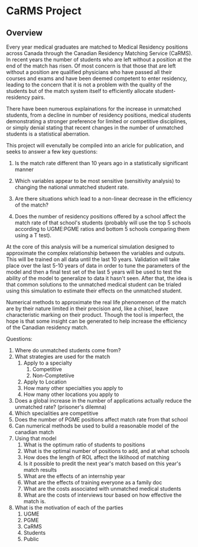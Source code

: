# CaRMS Project

## Overview

Every year medical graduates are matched to Medical Residency positions across Canada through the Canadian Residency Matching Service (CaRMS). In recent years the number of students who are left without a position at the end of the match has risen. Of most concern is that those that are left without a position are qualified physicians who have passed all their courses and exams and have been deemed competent to enter residency, leading to the concern that it is not a problem with the quality of the students but of the match system itself to efficiently allocate student-residency pairs.

There have been numerous explainations for the increase in unmatched students, from a decline in number of residency positions, medical students demonstrating a stronger preference for limited or competitive disciplines, or simply denial stating that recent changes in the number of unmatched students is a statistical aberration. 

This project will evenutally be compiled into an aricle for publication, and seeks to answer a few key questions:

1. Is the match rate different than 10 years ago in a statistically significant manner

3. Which variables appear to be most sensitive (sensitivity analysis) to changing the national unmatched student rate.

4. Are there situations which lead to a non-linear decrease in the efficiency of the match?

2. Does the number of residency positions offered by a school affect the match rate of that school's students (probably will use the top 5 schools according to UGME:PGME ratios and bottom 5 schools comparing them using a T test). 

At the core of this analysis will be a numerical simulation designed to approximate the complex relationship between the variables and outputs. This will be trained on all data until the last 10 years. Validation will take place over the last 5-10 years of data in order to tune the parameters of the model and then a final test set of the last 5 years will be used to test the ability of the model to generalize to data it hasn't seen. After that, the idea is that common solutions to the unmatched medical student can be trialed using this simulation to estimate their effects on the unmatched student.

Numerical methods to approximate the real life phenomenon of the match are by their nature limited in their precision and, like a chisel, leave characteristic marking on their product. Though the tool is imperfect, the hope is that some insight can be generated to help increase the efficiency of the Canadian residency match.



Questions:

1. Where do unmatched students come from?
2. What strategies are used for the match
    1. Apply to a specialty
        1. Competitive
        2. Non-Comptetiive
    2. Apply to Location
    3. How many other specialties you apply to
    4. How many other locations you apply to
2. Does a global increase in the number of applications actually reduce the unmatched rate? (prisoner's dilemna)
2. Which specialities are competitive
3. Does the number of PGME positions affect match rate from that school
4. Can numerical methods be used to build a reasonable model of the canadian match
5. Using that model
    1. What is the optimum ratio of students to positions
    2. What is the optimal number of positions to add, and at what schools
    2. How does the length of ROL affect the liklihood of matching
    3. Is it possible to predit the next year's match based on this year's match results
    4. What are the effects of an internship year
    5. What are the effects of training everyone as a family doc
    6. What are the costs associated with unmatched medical students
    7. What are the costs of interviews tour based on how effective the match is.
6. What is the motivation of each of the parties
    1. UGME
    2. PGME
    3. CaRMS
    4. Students
    5. Public